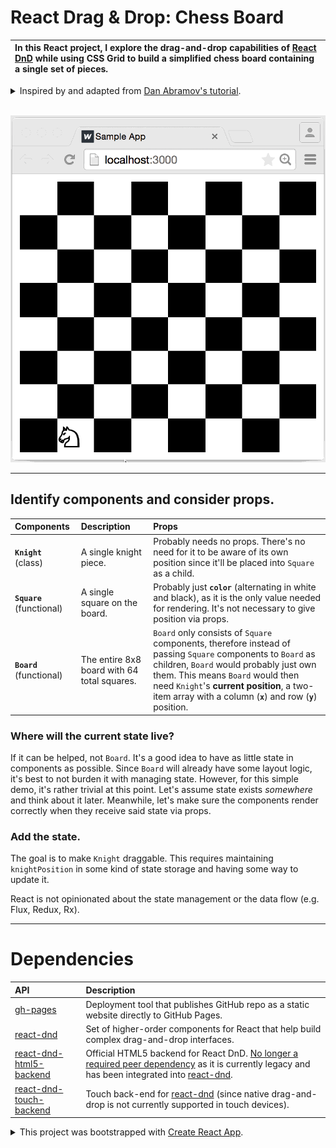 # React Drag & Drop: Chess Board

| In this React project, I explore the drag-and-drop capabilities of <a href="http://react-dnd.github.io/react-dnd">React DnD</a> while using CSS Grid to build a simplified chess board containing a single set of pieces. |
|:-|

<details>
<summary>Inspired by and adapted from <a href="http://react-dnd.github.io/react-dnd/docs/tutorial">Dan Abramov's tutorial</a>. </summary>
This app was initially inspired by and adapted from <a href="http://react-dnd.github.io/react-dnd/docs/tutorial">Dan Abramov's tutorial</a> (i.e. React DnD's creator), where a lonely knight roams about the chess board freely. One of my goals is to implement drag-and-drop capabilities for all of the knight's buddies so they too can roam about.
</details><br>

<p align="center">
  <a href="">
    <img src="./public/img/chess-board-preview.gif" alt="Chess Board" />
  </a>
</p>

---

## Identify components and consider props.

| Components | Description | Props |
|:-|:-|:-|
| **`Knight`** (class) | A single knight piece. | Probably needs no props. There's no need for it to be aware of its own position since it'll be placed into `Square` as a child. |
| **`Square`** (functional) | A single square on the board. | Probably just **`color`** (alternating in white and black), as it is the only value needed for rendering. It's not necessary to give position via props.
| **`Board`** (functional) | The entire 8x8 board with 64 total squares. | `Board` only consists of `Square` components, therefore instead of passing `Square` components to `Board` as children, `Board` would probably just own them. This means `Board` would then need `Knight`'s **current position**, a two-item array with a column (**`x`**) and row (**`y`**) position. |

### Where will the current state live?

If it can be helped, not `Board`. It's a good idea to have as little state in components as possible. Since `Board` will already have some layout logic, it's best to not burden it with managing state. However, for this simple demo, it's rather trivial at this point. Let's assume state exists *somewhere* and think about it later. Meanwhile, let's make sure the components render correctly when they receive said state via props.

### Add the state.

The goal is to make `Knight` draggable. This requires maintaining `knightPosition` in some kind of state storage and having some way to update it.

React is not opinionated about the state management or the data flow (e.g. Flux, Redux, Rx).

---

# Dependencies

| API | Description |
|:-|:-|
| [gh-pages](https://pages.github.com/) | Deployment tool that publishes GitHub repo as a static website directly to GitHub Pages. |
| [react-dnd](https://react-dnd.github.io/react-dnd/) | Set of higher-order components for React that help build complex drag-and-drop interfaces. |
| [react-dnd-html5-backend](http://react-dnd.github.io/react-dnd/docs/backends/html5) | Official HTML5 backend for React DnD. [No longer a required peer dependency](https://github.com/react-dnd/react-dnd/releases/tag/v4.0.6) as it is currently legacy and has been integrated into [react-dnd](https://react-dnd.github.io/react-dnd/). |
| [react-dnd-touch-backend](https://github.com/yahoo/react-dnd-touch-backend) | Touch back-end for [react-dnd](https://react-dnd.github.io/react-dnd/) (since native drag-and-drop is not currently supported in touch devices). |

<details>
<summary>This project was bootstrapped with <a href="https://github.com/facebook/create-react-app">Create React App</a>.
</summary><br>

## Available Scripts

In the project directory, you can run:

### `npm start`

Runs the app in the development mode.<br>
Open [http://localhost:3000](http://localhost:3000) to view it in the browser.

The page will reload if you make edits.<br>
You will also see any lint errors in the console.

### `npm test`

Launches the test runner in the interactive watch mode.<br>
See the section about [running tests](https://facebook.github.io/create-react-app/docs/running-tests) for more information.

### `npm run build`

Builds the app for ptoweruction to the `build` folder.<br>
It correctly bundles React in ptoweruction mode and optimizes the build for the best performance.

The build is minified and the filenames include the hashes.<br>
Your app is ready to be deployed!

See the section about [deployment](https://facebook.github.io/create-react-app/docs/deployment) for more information.

### `npm run eject`

**Note: this is a one-way operation. Once you `eject`, you can’t go back!**

If you aren’t satisfied with the build tool and configuration choices, you can `eject` at any time. This command will remove the single build dependency from your project.

Instead, it will copy all the configuration files and the transitive dependencies (Webpack, Babel, ESLint, etc) right into your project so you have full control over them. All of the commands except `eject` will still work, but they will point to the copied scripts so you can tweak them. At this point you’re on your own.

You don’t have to ever use `eject`. The curated feature set is suitable for small and middle deployments, and you shouldn’t feel obligated to use this feature. However we understand that this tool wouldn’t be useful if you couldn’t customize it when you are ready for it.

## Learn More

You can learn more in the [Create React App documentation](https://facebook.github.io/create-react-app/docs/getting-started).

To learn React, check out the [React documentation](https://reactjs.org/).

### Code Splitting

This section has moved here: https://facebook.github.io/create-react-app/docs/code-splitting

### Analyzing the Bundle Size

This section has moved here: https://facebook.github.io/create-react-app/docs/analyzing-the-bundle-size

### Making a Progressive Web App

This section has moved here: https://facebook.github.io/create-react-app/docs/making-a-progressive-web-app

### Advanced Configuration

This section has moved here: https://facebook.github.io/create-react-app/docs/advanced-configuration

### Deployment

This section has moved here: https://facebook.github.io/create-react-app/docs/deployment

### `npm run build` fails to minify

This section has moved here: https://facebook.github.io/create-react-app/docs/troubleshooting#npm-run-build-fails-to-minify

</details>
